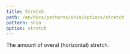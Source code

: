 ```yaml
---
title: Stretch
path: /en/docs/patterns/shin/options/stretch
pattern: shin
option: stretch
---
```


The amount of overal (horizontal) stretch.